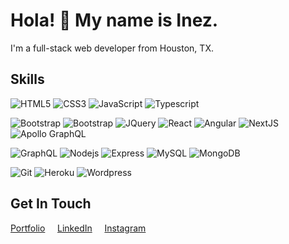 # Hola! 👋 My name is Inez.

<!-- ![Banner](imgs/banner.png) -->
I'm a full-stack web developer from Houston, TX.

## Skills
![HTML5](https://img.shields.io/badge/-HTML5-white?style=for-the-badge&logo=html5)
![CSS3](https://img.shields.io/badge/-CSS3-white?style=for-the-badge&logo=css3&logoColor=264de4)
![JavaScript](https://img.shields.io/badge/-JavaScript-white?style=for-the-badge&logo=javascript)
![Typescript](https://img.shields.io/badge/-TypeScript-white?style=for-the-badge&logo=typescript)

![Bootstrap](https://img.shields.io/badge/-Bootstrap-white?style=for-the-badge&logo=bootstrap)
![Bootstrap](https://img.shields.io/badge/-Tailwind-white?style=for-the-badge&logo=tailwindcss)
![JQuery](https://img.shields.io/badge/-JQuery-white?style=for-the-badge&logo=jquery&logoColor=0769ad)
![React](https://img.shields.io/badge/-React-white?style=for-the-badge&logo=react)
![Angular](https://img.shields.io/badge/-Angular-white?style=for-the-badge&logo=angular&logoColor=dd1b16)
![NextJS](https://img.shields.io/badge/-NextJS-white?style=for-the-badge&logo=nextdotjs&logoColor=black)
![Apollo GraphQL](https://img.shields.io/badge/-Apollo%20GraphQL-white?style=for-the-badge&logo=apollographql&logoColor=black)

![GraphQL](https://img.shields.io/badge/-GraphQL-white?style=for-the-badge&logo=graphql&logoColor=e535ab)
![Nodejs](https://img.shields.io/badge/-Nodejs-white?style=for-the-badge&logo=Node.js)
![Express](https://img.shields.io/badge/-Express-white?style=for-the-badge&logo=express&logoColor=black)
![MySQL](https://img.shields.io/badge/-MySQL-white?style=for-the-badge&logo=mysql)
![MongoDB](https://img.shields.io/badge/-MongoDB-white?style=for-the-badge&logo=mongodb)

![Git](https://img.shields.io/badge/-Git-white?style=for-the-badge&logo=git)
![Heroku](https://img.shields.io/badge/-Heroku-white?style=for-the-badge&logo=heroku&logoColor=6567a5)
![Wordpress](https://img.shields.io/badge/-Wordpress-white?style=for-the-badge&logo=wordpress&logoColor=21759b)

## Get In Touch
[Portfolio](https://inescandon.vercel.app/) &nbsp;&nbsp;&nbsp;
[LinkedIn](https://www.linkedin.com/in/iescandon/) &nbsp;&nbsp;&nbsp;
[Instagram](https://www.instagram.com/inescandon/)
